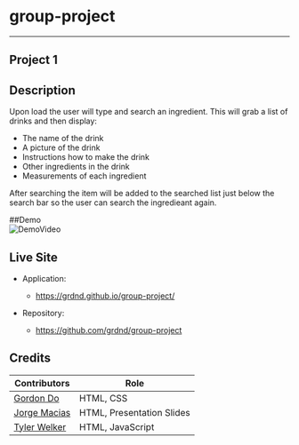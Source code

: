 # group-project
--------------------
Project 1
--------------------

## Description
Upon load the user will type and search an ingredient.
This will grab a list of drinks and then display:
* The name of the drink
* A picture of the drink
* Instructions how to make the drink
* Other ingredients in the drink
* Measurements of each ingredient
 
After searching the item will be added to the searched list just below the search bar so the user can search the ingredieant again.

##Demo  
![DemoVideo](./Assets/Images/AnonymousAlcoholicsPreview.gif)

## Live Site
* Application:
    * https://grdnd.github.io/group-project/

* Repository:
    * https://github.com/grdnd/group-project

## Credits
| Contributors | Role |
| ----- | ---- |
| [Gordon Do](https://github.com/grdnd) | HTML, CSS  |
| [Jorge Macias](https://github.com/jmacnun1985) | HTML, Presentation Slides  |
| [Tyler Welker](https://github.com/TWelk) | HTML, JavaScript  |